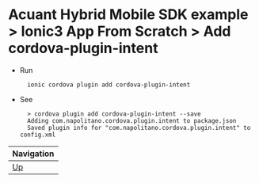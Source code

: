 # Acuant Hybrid Mobile SDK example > Ionic3 App From Scratch > Add cordova-plugin-intent #

* Run

        ionic cordova plugin add cordova-plugin-intent

* See
        
        > cordova plugin add cordova-plugin-intent --save
        Adding com.napolitano.cordova.plugin.intent to package.json
        Saved plugin info for "com.napolitano.cordova.plugin.intent" to config.xml
        
| Navigation |
| ---------- |
| [Up](../README.md) |
